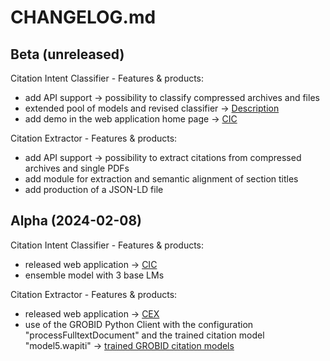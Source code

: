 # CHANGELOG.md

## Beta (unreleased)

Citation Intent Classifier - Features & products:

  - add API support -> possibility to classify compressed archives and files
  - extended pool of models and revised classifier -> [Description](https://arxiv.org/abs/2407.13329)
  - add demo in the web application home page -> [CIC](http://137.204.64.4:81/cic/start)
  
Citation Extractor - Features & products:
  - add API support -> possibility to extract citations from compressed archives and single PDFs
  - add module for extraction and semantic alignment of section titles
  - add production of a JSON-LD file

## Alpha (2024-02-08)

Citation Intent Classifier - Features & products:

  - released web application -> [CIC](http://137.204.64.4:81/cic/)
  - ensemble model with 3 base LMs
  
Citation Extractor - Features & products:

  - released web application -> [CEX](http://137.204.64.4:81/cex/)
  - use of the GROBID Python Client with the configuration "processFulltextDocument" and the trained citation model "model5.wapiti" -> [trained GROBID citation models](https://doi.org/10.5281/zenodo.10529709)
